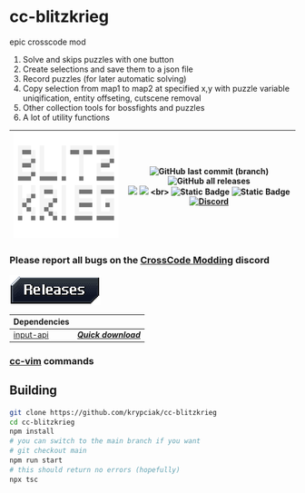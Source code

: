# cc-blitzkrieg
epic crosscode mod
1. Solve and skips puzzles with one button
2. Create selections and save them to a json file
3. Record puzzles (for later automatic solving)
4. Copy selection from map1 to map2 at specified x,y with puzzle variable uniqification, entity offseting, cutscene removal
5. Other collection tools for bossfights and puzzles
6. A lot of utility functions  


| <img src="icon/icon240.png"/>  | ![GitHub last commit (branch)](https://img.shields.io/github/last-commit/krypciak/cc-blitzkrieg/main) ![GitHub all releases](https://img.shields.io/github/downloads/krypciak/cc-blitzkrieg/total) <br> [![](https://tokei.rs/b1/github/krypciak/cc-blitzkrieg?type=typescript&label=TypeScript&style=flat&branch=main)](https://tokei.rs/b1/github/krypciak/cc-blitzkrieg?type=typescript&label=TypeScript&style=flat&branch=main) [![](https://tokei.rs/b1/github/krypciak/cc-blitzkrieg?type=JSON&label=Json&style=flat&branch=main)]([https://github.com/krypciak/cc-blitzkrieg](https://tokei.rs/b1/github/krypciak/cc-blitzkrieg?type=JSON&label=Json&style=flat&branch=main)) <br> ![Static Badge](https://img.shields.io/badge/made%20with-pain_and_suffering-pink) ![Static Badge](https://img.shields.io/badge/works_on-my_mashine-%23FEDF00) <br> [![Discord](https://img.shields.io/discord/382339402338402315?logo=discord&logoColor=white&label=CrossCode%20Modding)](https://discord.com/invite/3Xw69VjXfW)  |
|---|---|


### Please report all bugs on the [CrossCode Modding](https://discord.com/invite/3Xw69VjXfW) discord

[![Releases](https://github.com/CCDirectLink/organization/blob/master/assets/badges/releases%402x.png)](https://github.com/krypciak/cc-blitzkrieg/releases/latest/)

| Dependencies |  |
| --------------------------------------- | --------------------------------------- |
| [input-api](https://github.com/CCDirectLink/input-api)    | **_[Quick download](https://github.com/CCDirectLink/input-api/releases/latest)_** |  
  
### [cc-vim](https://github.com/krypciak/cc-vim) commands

## Building
```bash
git clone https://github.com/krypciak/cc-blitzkrieg
cd cc-blitzkrieg
npm install
# you can switch to the main branch if you want
# git checkout main
npm run start
# this should return no errors (hopefully)
npx tsc
```
